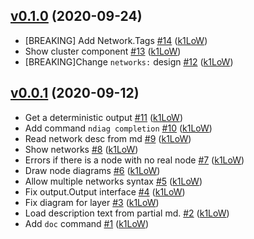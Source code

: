 ## [v0.1.0](https://github.com/k1LoW/ndiag/compare/v0.0.1...v0.1.0) (2020-09-24)

* [BREAKING] Add Network.Tags [#14](https://github.com/k1LoW/ndiag/pull/14) ([k1LoW](https://github.com/k1LoW))
* Show cluster component [#13](https://github.com/k1LoW/ndiag/pull/13) ([k1LoW](https://github.com/k1LoW))
* [BREAKING]Change `networks:` design [#12](https://github.com/k1LoW/ndiag/pull/12) ([k1LoW](https://github.com/k1LoW))

## [v0.0.1](https://github.com/k1LoW/ndiag/compare/6eabff9d8ff3...v0.0.1) (2020-09-12)

* Get a deterministic output [#11](https://github.com/k1LoW/ndiag/pull/11) ([k1LoW](https://github.com/k1LoW))
* Add command `ndiag completion` [#10](https://github.com/k1LoW/ndiag/pull/10) ([k1LoW](https://github.com/k1LoW))
* Read network desc from md [#9](https://github.com/k1LoW/ndiag/pull/9) ([k1LoW](https://github.com/k1LoW))
* Show networks [#8](https://github.com/k1LoW/ndiag/pull/8) ([k1LoW](https://github.com/k1LoW))
* Errors if there is a node with no real node [#7](https://github.com/k1LoW/ndiag/pull/7) ([k1LoW](https://github.com/k1LoW))
* Draw node diagrams [#6](https://github.com/k1LoW/ndiag/pull/6) ([k1LoW](https://github.com/k1LoW))
* Allow multiple networks syntax [#5](https://github.com/k1LoW/ndiag/pull/5) ([k1LoW](https://github.com/k1LoW))
* Fix output.Output interface [#4](https://github.com/k1LoW/ndiag/pull/4) ([k1LoW](https://github.com/k1LoW))
* Fix diagram for layer [#3](https://github.com/k1LoW/ndiag/pull/3) ([k1LoW](https://github.com/k1LoW))
* Load description text from partial md. [#2](https://github.com/k1LoW/ndiag/pull/2) ([k1LoW](https://github.com/k1LoW))
* Add `doc` command [#1](https://github.com/k1LoW/ndiag/pull/1) ([k1LoW](https://github.com/k1LoW))
